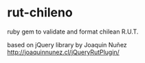 rut-chileno
===========

ruby gem to validate and format chilean R.U.T.

based on jQuery library by Joaquin Nuñez
http://joaquinnunez.cl/jQueryRutPlugin/
